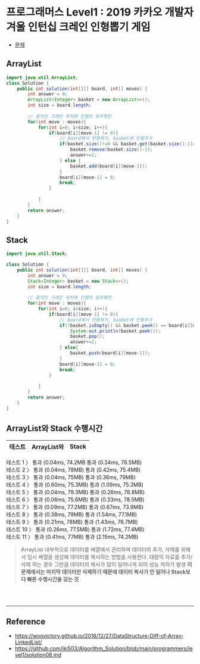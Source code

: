 # 프로그래머스 Level1 : 2019 카카오 개발자 겨울 인턴십 크레인 인형뽑기 게임


- [문제](https://programmers.co.kr/learn/courses/30/lessons/64061?language=java)

## ArrayList

```java
import java.util.ArrayList;
class Solution {    
    public int solution(int[][] board, int[] moves) {
        int answer = 0;
        ArrayList<Integer> basket = new ArrayList<>();
        int size = board.length;
        
        // 움직인 크레인 위치에 인형의 유무확인     
        for(int move : moves){ 
            for(int i=0; i<size; i++){
                if(board[i][move-1] != 0){
                    // board에서 인형제거, basket에 인형추가
                    if(basket.size()!=0 && basket.get(basket.size()-1)==board[i][move-1]){
                        basket.remove(basket.size()-1);
                        answer+=2;
                    } else {
                        basket.add(board[i][move-1]);
                    }
                    board[i][move-1] = 0;
                    break;
                }
                
            }            
        }
        return answer;
    }
}
```
## Stack

```java
import java.util.Stack;

class Solution {   
    public int solution(int[][] board, int[] moves) {
        int answer = 0;
        Stack<Integer> basket = new Stack<>();
        int size = board.length;
        
        // 움직인 크레인 위치에 인형의 유무확인     
        for(int move : moves){ 
            for(int i=0; i<size; i++){
                if(board[i][move-1] != 0){
                    // board에서 인형제거, basket에 인형추가
                    if(!basket.isEmpty() && basket.peek() == board[i][move-1]){
                        System.out.println(basket.peek());
                        basket.pop();
                        answer+=2;        
                    } else{
                        basket.push(board[i][move-1]);
                    }
                    board[i][move-1] = 0;
                    break;
                }                 
                
            }            
        }
        return answer;
    }
}
```

## ArrayList와 Stack 수행시간

|테스트|ArrayList와|Stack|
|---|---|---|
테스트 1 〉	    통과 (0.04ms, 74.2MB       통과 (0.34ms, 78.5MB)    
테스트 2 〉	    통과 (0.04ms, 78MB)        통과 (0.42ms, 75.4MB)    
테스트 3 〉	    통과 (0.04ms, 75MB)        통과 (0.36ms, 79MB)      
테스트 4 〉	    통과 (0.60ms, 75.3MB)      통과 (1.09ms, 75.3MB)    
테스트 5 〉	    통과 (0.04ms, 79.3MB)      통과 (0.26ms, 78.8MB)    
테스트 6 〉	    통과 (0.06ms, 75.6MB)      통과 (0.33ms, 78.5MB)    
테스트 7 〉	    통과 (0.09ms, 77.2MB)      통과 (0.67ms, 73.9MB)    
테스트 8 〉	    통과 (0.38ms, 79MB)        통과 (1.54ms, 77.1MB)    
테스트 9 〉	    통과 (0.21ms, 78MB)        통과 (1.43ms, 76.7MB)    
테스트 10 〉	통과 (0.26ms, 77.5MB)      통과 (1.72ms, 77.4MB)    
테스트 11 〉	통과 (0.41ms, 77MB)        통과 (2.15ms, 74.2MB)    

>ArrayList
내부적으로 데이터를 배열에서 관리하며 데이터의 추가, 삭제를 위해서 임시 배열을 생성해 데이터를 복사하는 방법을 사용한다.
대량의 자료를 추가/삭제 하는 경우 그만큼 데이터의 복사가 많이 일어나게 되어 성능 저하가 발생
**이 문제에서는 마지막 데이터만 삭제하기 때문에 데이터 복사가 안 일어나 Stack보다 빠른 수행시간을 갖는 것** 

<br>
<br>

- - -
## Reference
- <https://woovictory.github.io/2018/12/27/DataStructure-Diff-of-Array-LinkedList/>
- <https://github.com/jki503/Algorithm_Solution/blob/main/programmers/level1/solution08.md>